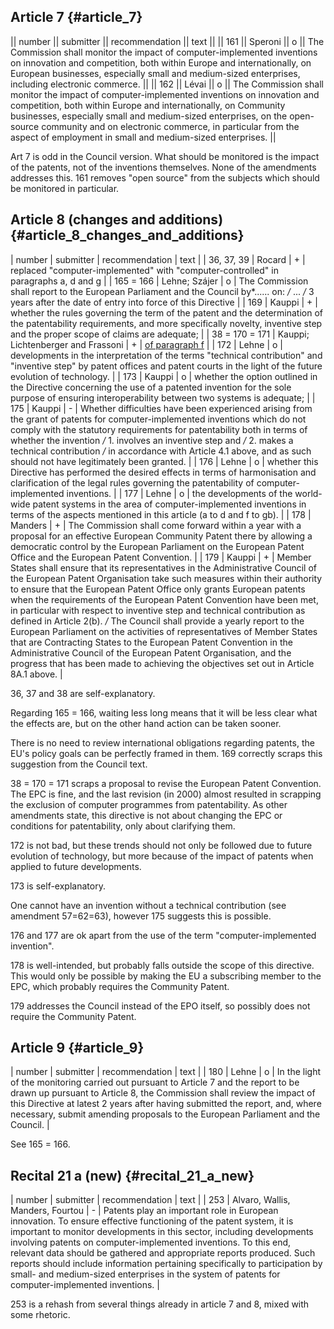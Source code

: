 ## Article 7 {#article_7}

\|\| number \|\| submitter \|\| recommendation \|\| text \|\| \|\| 161
\|\| Speroni \|\| o \|\| The Commission shall monitor the impact of
computer-implemented inventions on innovation and competition, both
within Europe and internationally, on European businesses, especially
small and medium-sized enterprises, including electronic commerce. \|\|
\|\| 162 \|\| Lévai \|\| o \|\| The Commission shall monitor the impact
of computer-implemented inventions on innovation and competition, both
within Europe and internationally, on Community businesses, especially
small and medium-sized enterprises, on the open-source community and on
electronic commerce, in particular from the aspect of employment in
small and medium-sized enterprises. \|\|

Art 7 is odd in the Council version. What should be monitored is the
impact of the patents, not of the inventions themselves. None of the
amendments addresses this. 161 removes \"open source\" from the subjects
which should be monitored in particular.

## Article 8 (changes and additions) {#article_8_changes_and_additions}

\| number \| submitter \| recommendation \| text \| \| 36, 37, 39 \|
Rocard \| + \| replaced \"computer-implemented\" with
\"computer-controlled\" in paragraphs a, d and g \| \| 165 = 166 \|
Lehne; Szájer \| o \| The Commission shall report to the European
Parliament and the Council by\*\...\... on: */* \... */* 3 years after
the date of entry into force of this Directive \| \| 169 \| Kauppi \| +
\| whether the rules governing the term of the patent and the
determination of the patentability requirements, and more specifically
novelty, inventive step and the proper scope of claims are adequate; \|
\| 38 = 170 = 171 \| Kauppi; Lichtenberger and Frassoni \| + \| [of
paragraph f](deletion "wikilink") \| \| 172 \| Lehne \| o \|
developments in the interpretation of the terms \"technical
contribution\" and \"inventive step\" by patent offices and patent
courts in the light of the future evolution of technology. \| \| 173 \|
Kauppi \| o \| whether the option outlined in the Directive concerning
the use of a patented invention for the sole purpose of ensuring
interoperability between two systems is adequate; \| \| 175 \| Kauppi
\| - \| Whether difficulties have been experienced arising from the
grant of patents for computer-implemented inventions which do not comply
with the statutory requirements for patentability both in terms of
whether the invention */* 1. involves an inventive step and */* 2. makes
a technical contribution */* in accordance with Article 4.1 above, and
as such should not have legitimately been granted. \| \| 176 \| Lehne \|
o \| whether this Directive has performed the desired effects in terms
of harmonisation and clarification of the legal rules governing the
patentability of computer-implemented inventions. \| \| 177 \| Lehne \|
o \| the developments of the world-wide patent systems in the area of
computer-implemented inventions in terms of the aspects mentioned in
this article (a to d and f to gb). \| \| 178 \| Manders \| + \| The
Commission shall come forward within a year with a proposal for an
effective European Community Patent there by allowing a democratic
control by the European Parliament on the European Patent Office and the
European Patent Convention. \| \| 179 \| Kauppi \| + \| Member States
shall ensure that its representatives in the Administrative Council of
the European Patent Organisation take such measures within their
authority to ensure that the European Patent Office only grants European
patents when the requirements of the European Patent Convention have
been met, in particular with respect to inventive step and technical
contribution as defined in Article 2(b). */* The Council shall provide a
yearly report to the European Parliament on the activities of
representatives of Member States that are Contracting States to the
European Patent Convention in the Administrative Council of the European
Patent Organisation, and the progress that has been made to achieving
the objectives set out in Article 8A.1 above. \|

36, 37 and 38 are self-explanatory.

Regarding 165 = 166, waiting less long means that it will be less clear
what the effects are, but on the other hand action can be taken sooner.

There is no need to review international obligations regarding patents,
the EU\'s policy goals can be perfectly framed in them. 169 correctly
scraps this suggestion from the Council text.

38 = 170 = 171 scraps a proposal to revise the European Patent
Convention. The EPC is fine, and the last revision (in 2000) almost
resulted in scrapping the exclusion of computer programmes from
patentability. As other amendments state, this directive is not about
changing the EPC or conditions for patentability, only about clarifying
them.

172 is not bad, but these trends should not only be followed due to
future evolution of technology, but more because of the impact of
patents when applied to future developments.

173 is self-explanatory.

One cannot have an invention without a technical contribution (see
amendment 57=62=63), however 175 suggests this is possible.

176 and 177 are ok apart from the use of the term \"computer-implemented
invention\".

178 is well-intended, but probably falls outside the scope of this
directive. This would only be possible by making the EU a subscribing
member to the EPC, which probably requires the Community Patent.

179 addresses the Council instead of the EPO itself, so possibly does
not require the Community Patent.

## Article 9 {#article_9}

\| number \| submitter \| recommendation \| text \| \| 180 \| Lehne \| o
\| In the light of the monitoring carried out pursuant to Article 7 and
the report to be drawn up pursuant to Article 8, the Commission shall
review the impact of this Directive at latest 2 years after having
submitted the report, and, where necessary, submit amending proposals to
the European Parliament and the Council. \|

See 165 = 166.

## Recital 21 a (new) {#recital_21_a_new}

\| number \| submitter \| recommendation \| text \| \| 253 \| Alvaro,
Wallis, Manders, Fourtou \| - \| Patents play an important role in
European innovation. To ensure effective functioning of the patent
system, it is important to monitor developments in this sector,
including developments involving patents on computer-implemented
inventions. To this end, relevant data should be gathered and
appropriate reports produced. Such reports should include information
pertaining specifically to participation by small- and medium-sized
enterprises in the system of patents for computer-implemented
inventions. \|

253 is a rehash from several things already in article 7 and 8, mixed
with some rhetoric.
